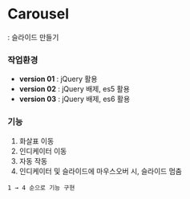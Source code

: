 # Carousel
: 슬라이드 만들기

### 작업환경
- **version 01** : jQuery 활용  
- **version 02** : jQuery 배제, es5 활용  
- **version 03** : jQuery 배제, es6 활용

### 기능
1. 화살표 이동
2. 인디케이터 이동
3. 자동 작동
4. 인디케이터 및 슬라이드에 마우스오버 시, 슬라이드 멈춤  

```
1 → 4 순으로 기능 구현
```



